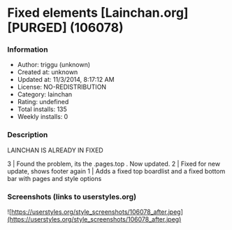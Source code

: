 # Fixed elements [Lainchan.org] [PURGED] (106078)

### Information
- Author: triggu (unknown)
- Created at: unknown
- Updated at: 11/3/2014, 8:17:12 AM
- License: NO-REDISTRIBUTION
- Category: lainchan
- Rating: undefined
- Total installs: 135
- Weekly installs: 0


### Description
LAINCHAN IS ALREADY IN FIXED

3 | Found the problem, its the .pages.top . Now updated.
2 | Fixed for new update, shows footer again
1 | Adds a fixed top boardlist
and a fixed bottom bar with pages and style options


### Screenshots (links to userstyles.org)
![https://userstyles.org/style_screenshots/106078_after.jpeg](https://userstyles.org/style_screenshots/106078_after.jpeg)


